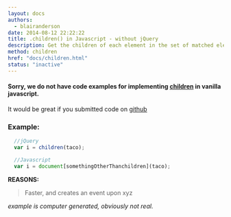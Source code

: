 ```yaml
---
layout: docs
authors:
  - blairanderson
date: 2014-08-12 22:22:22
title: .children() in Javascript - without jQuery
description: Get the children of each element in the set of matched elements, optionally filtered by a selector.
method: children
href: "docs/children.html"
status: "inactive"
---
```


#### Sorry, we do not have code examples for implementing [children](http://api.jquery.com/children/) in vanilla javascript.

It would be great if you submitted code on [github](https://github.com/blairanderson/without-jquery/blob/master/docs/children.md)

### Example:

```javascript
  //jQuery
  var i = children(taco);

  //Javascript
  var i = document[somethingOtherThanchildren](taco);

```

**REASONS:**
> Faster, and creates an event upon xyz

*example is computer generated, obviously not real.*
